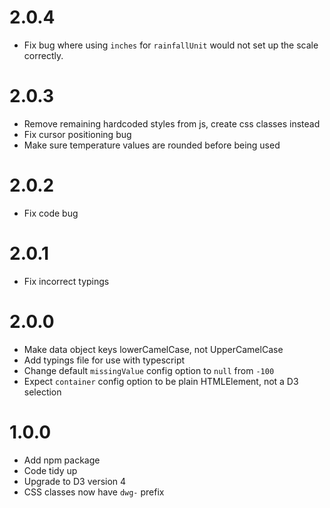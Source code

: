 # 2.0.4

- Fix bug where using `inches` for `rainfallUnit` would not set up the scale correctly.

# 2.0.3

- Remove remaining hardcoded styles from js, create css classes instead
- Fix cursor positioning bug
- Make sure temperature values are rounded before being used

# 2.0.2

- Fix code bug

# 2.0.1

- Fix incorrect typings

# 2.0.0

- Make data object keys lowerCamelCase, not UpperCamelCase
- Add typings file for use with typescript
- Change default `missingValue` config option to `null` from `-100`
- Expect `container` config option to be plain HTMLElement, not a D3 selection

# 1.0.0

- Add npm package
- Code tidy up
- Upgrade to D3 version 4
- CSS classes now have `dwg-` prefix